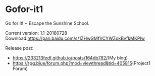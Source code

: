 # Gofor-it1

Go for it! ~ Escape the Sunshine School.

Current version: 1.1-20180728
Download:<https://pan.baidu.com/s/1ZHwGMfVCYWZokBvfkMKPlw>

Release post:
* <https://233213fedf.github.io/posts/164db782/>(My blog)
* <https://rpg.blue/forum.php?mod=viewthread&tid=405815>(Project1 Forum)
